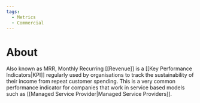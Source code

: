 ```yaml
---
tags:
  - Metrics
  - Commercial
---
```

# About
Also known as MRR, Monthly Recurring [[Revenue]] is a [[Key Performance Indicators|KPI]] regularly used by organisations to track the sustainability of their income from repeat customer spending. This is a very common performance indicator for companies that work in service based models such as [[Managed Service Provider|Managed Service Providers]].